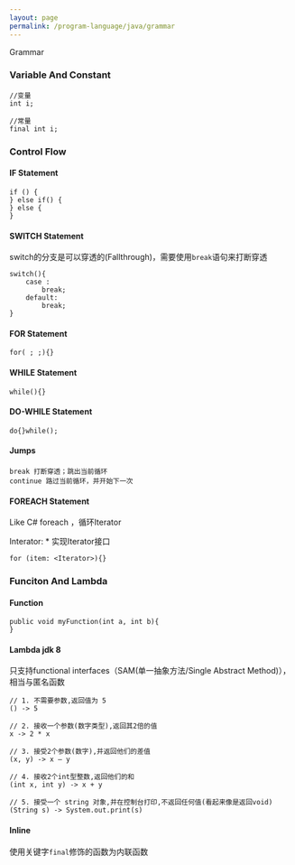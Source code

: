 ```yaml
---
layout: page
permalink: /program-language/java/grammar
---
```


Grammar

### Variable And Constant

    //变量
    int i;

    //常量
    final int i;

### Control Flow

#### IF Statement

    if () {
    } else if() {
    } else {
    }

#### SWITCH Statement
switch的分支是可以穿透的(Fallthrough)，需要使用`break`语句来打断穿透

    switch(){
        case :
            break;
        default:
            break;
    }

#### FOR Statement

    for( ; ;){}

#### WHILE Statement

    while(){}

#### DO-WHILE Statement

    do{}while();

#### Jumps

    break 打断穿透；跳出当前循环
    continue 路过当前循环，并开始下一次

#### FOREACH Statement
Like C# foreach ，循环Iterator

Interator:
    * 实现Iterator接口

    for (item: <Iterator>){}

### Funciton And Lambda
#### Function

    public void myFunction(int a, int b){
    }

#### Lambda jdk 8
只支持functional interfaces（SAM(单一抽象方法/Single Abstract Method)），相当与匿名函数

    // 1. 不需要参数,返回值为 5
    () -> 5

    // 2. 接收一个参数(数字类型),返回其2倍的值
    x -> 2 * x

    // 3. 接受2个参数(数字),并返回他们的差值
    (x, y) -> x – y

    // 4. 接收2个int型整数,返回他们的和
    (int x, int y) -> x + y

    // 5. 接受一个 string 对象,并在控制台打印,不返回任何值(看起来像是返回void)
    (String s) -> System.out.print(s)

#### Inline
使用关键字`final`修饰的函数为内联函数

